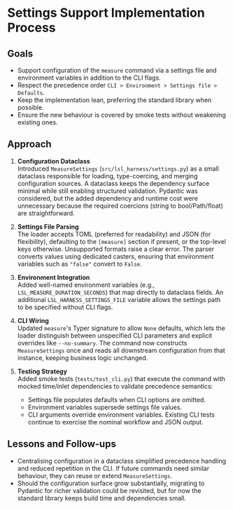 # Settings Support Implementation Process

## Goals

- Support configuration of the `measure` command via a settings file and environment variables in addition to the CLI flags.
- Respect the precedence order `CLI > Environment > Settings file > Defaults`.
- Keep the implementation lean, preferring the standard library when possible.
- Ensure the new behaviour is covered by smoke tests without weakening existing ones.

## Approach

1. **Configuration Dataclass**  
   Introduced `MeasureSettings` (`src/lsl_harness/settings.py`) as a small dataclass responsible for loading, type-coercing, and merging configuration sources. A dataclass keeps the dependency surface minimal while still enabling structured validation. Pydantic was considered, but the added dependency and runtime cost were unnecessary because the required coercions (string to bool/Path/float) are straightforward.

2. **Settings File Parsing**  
   The loader accepts TOML (preferred for readability) and JSON (for flexibility), defaulting to the `[measure]` section if present, or the top-level keys otherwise. Unsupported formats raise a clear error. The parser converts values using dedicated casters, ensuring that environment variables such as `"false"` convert to `False`.

3. **Environment Integration**  
   Added well-named environment variables (e.g., `LSL_MEASURE_DURATION_SECONDS`) that map directly to dataclass fields. An additional `LSL_HARNESS_SETTINGS_FILE` variable allows the settings path to be specified without CLI flags.

4. **CLI Wiring**  
   Updated `measure`'s Typer signature to allow `None` defaults, which lets the loader distinguish between unspecified CLI parameters and explicit overrides like `--no-summary`. The command now constructs `MeasureSettings` once and reads all downstream configuration from that instance, keeping business logic unchanged.

5. **Testing Strategy**  
   Added smoke tests (`tests/test_cli.py`) that execute the command with mocked time/inlet dependencies to validate precedence semantics:
   - Settings file populates defaults when CLI options are omitted.
   - Environment variables supersede settings file values.
   - CLI arguments override environment variables.
   Existing CLI tests continue to exercise the nominal workflow and JSON output.

## Lessons and Follow-ups

- Centralising configuration in a dataclass simplified precedence handling and reduced repetition in the CLI. If future commands need similar behaviour, they can reuse or extend `MeasureSettings`.
- Should the configuration surface grow substantially, migrating to Pydantic for richer validation could be revisited, but for now the standard library keeps build time and dependencies small.